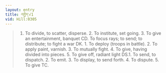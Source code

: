 ```yaml
---
layout: entry
title: འགྱེད་√1
vid: Hill:0305
---
```

> 1. To divide, to scatter, disperse. 2. To institute, set going. 3. To give an entertainment, banquet CD. To focus rays; to send; to distribute; to fight a war DK. 1. To deploy (troops in battle). 2. To apply paint, varnish. 3. To mutually fight. 4. To give, having divided into pieces. 5. To give off, radiant light DS.1. To send, to dispatch. 2. To emit. 3. To display, to send forth. 4. To dispute. 5. To give TC.
